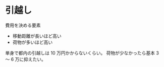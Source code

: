 # 引越し

費用を決める要素

-   移動距離が長いほど高い
-   荷物が多いほど高い

単身で都内の引越しは 10 万円かからないくらい。
荷物が少なかったら基本 3 〜 6 万に抑えたい。
